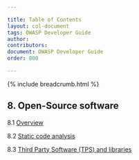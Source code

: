 ```yaml
---

title: Table of Contents
layout: col-document
tags: OWASP Developer Guide
author:
contributors:
document: OWASP Developer Guide
order: 800

---
```


{% include breadcrumb.html %}
## 8. Open-Source software

8.1 [Overview](01-open-source-software.md)

8.2 [Static code analysis](02-sca.md)

8.3 [Third Party Software (TPS) and libraries](03-tps.md)
